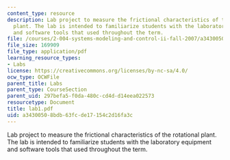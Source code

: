 ```yaml
---
content_type: resource
description: Lab project to measure the frictional characteristics of the rotational
  plant. The lab is intended to familiarize students with the laboratory equipment
  and software tools that used throughout the term.
file: /courses/2-004-systems-modeling-and-control-ii-fall-2007/a34300508bdb63fcde17154c2d16fa3c_lab1.pdf
file_size: 169909
file_type: application/pdf
learning_resource_types:
- Labs
license: https://creativecommons.org/licenses/by-nc-sa/4.0/
ocw_type: OCWFile
parent_title: Labs
parent_type: CourseSection
parent_uid: 297befa5-f0da-480c-cd4d-d14eea022573
resourcetype: Document
title: lab1.pdf
uid: a3430050-8bdb-63fc-de17-154c2d16fa3c
---
```

Lab project to measure the frictional characteristics of the rotational plant. The lab is intended to familiarize students with the laboratory equipment and software tools that used throughout the term.